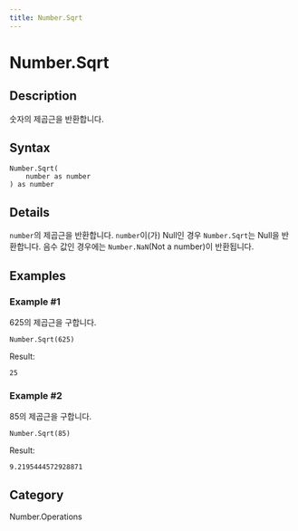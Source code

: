 ```yaml
---
title: Number.Sqrt
---
```


# Number.Sqrt


## Description

숫자의 제곱근을 반환합니다.


## Syntax

```powerquery
Number.Sqrt(
    number as number
) as number
```


## Details

<code>number</code>의 제곱근을 반환합니다.    <code>number</code>이(가) Null인 경우 <code>Number.Sqrt</code>는 Null을 반환합니다. 음수 값인 경우에는 <code>Number.NaN</code>(Not a number)이 반환됩니다.


## Examples

### Example #1 
625의 제곱근을 구합니다.
```powerquery
Number.Sqrt(625)
```

Result: 
```powerquery
25
```


### Example #2 
85의 제곱근을 구합니다.
```powerquery
Number.Sqrt(85)
```

Result: 
```powerquery
9.2195444572928871
```




## Category
Number.Operations
